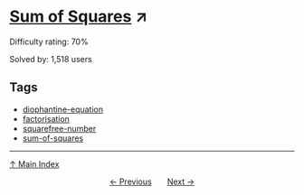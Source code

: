 # [Sum of Squares](https://projecteuler.net/problem=273) ↗️

Difficulty rating: 70%

Solved by: 1,518 users
## Tags

- [diophantine-equation](../tags/diophantine-equation.md)
- [factorisation](../tags/factorisation.md)
- [squarefree-number](../tags/squarefree-number.md)
- [sum-of-squares](../tags/sum-of-squares.md)



---

[↑ Main Index](../README.md)


<div align=center><a href='272.md'>← Previous</a> &nbsp;&nbsp; &nbsp;&nbsp;  <a href='274.md'>Next →</a></div>
